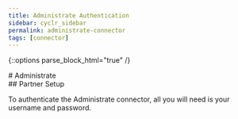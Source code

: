 ```yaml
---
title: Administrate Authentication
sidebar: cyclr_sidebar
permalink: administrate-connector
tags: [connector]
---
```

{::options parse_block_html="true" /}
<section class="card">
# Administrate


</section>
<section class="card">
## Partner Setup

To authenticate the Administrate connector, all you will need is your username and password.
</section>
